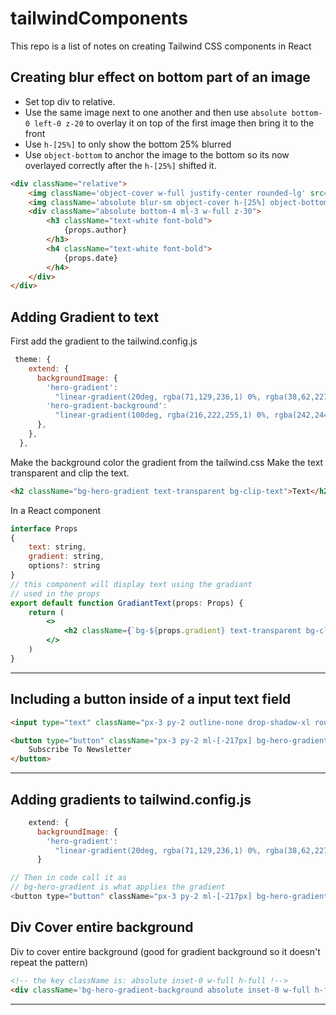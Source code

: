 # tailwindComponents
This repo is a list of notes on creating Tailwind CSS components in React 

## Creating blur effect on bottom part of an image
- Set top div to relative. 
- Use the same image next to one another and then use `absolute bottom-0 left-0 z-20` to overlay it on top of the first image then bring it to the front
- Use `h-[25%]` to only show the bottom 25% blurred
- Use `object-bottom` to anchor the image to the bottom so its now overlayed correctly after the `h-[25%]` shifted it.  

```html
<div className="relative">
    <img className='object-cover w-full justify-center rounded-lg' src={props.imgPath} />
    <img className='absolute blur-sm object-cover h-[25%] object-bottom w-full justify-center rounded-lg bottom-0 left-0 z-20' src={props.imgPath} />
    <div className="absolute bottom-4 ml-3 w-full z-30">
        <h3 className="text-white font-bold">
            {props.author}
        </h3>
        <h4 className="text-white font-bold">
            {props.date}
        </h4>
    </div>
</div>
```

## Adding Gradient to text
First add the gradient to the tailwind.config.js

```jsx
 theme: {
    extend: {
      backgroundImage: {
        'hero-gradient':
          "linear-gradient(20deg, rgba(71,129,236,1) 0%, rgba(38,62,227,1) 41%, rgba(38,62,227,1) 60%, rgba(130,241,220,1) 100%)",
        'hero-gradient-background':
          "linear-gradient(100deg, rgba(216,222,255,1) 0%, rgba(242,244,255,1) 27%, rgba(242,244,255,1) 76%, rgba(216,222,255,1) 100%)",
      },
    },
  },
```

Make the background color the gradient from the tailwind.css
Make the text transparent and clip the text. 

```html
<h2 className="bg-hero-gradient text-transparent bg-clip-text">Text</h2>
```

In a React component
```jsx
interface Props
{
    text: string,
    gradient: string,
    options?: string
}
// this component will display text using the gradiant
// used in the props
export default function GradiantText(props: Props) {
    return (
        <>
            <h2 className={`bg-${props.gradient} text-transparent bg-clip-text ${props.options}`}>{props.text}</h2>
        </>
    )
}
```

---

## Including a button inside of a input text field

```html
<input type="text" className="px-3 py-2 outline-none drop-shadow-xl rounded-full h-[51px] w-[40%] relative z-0" placeholder="Enter your email" />

<button type="button" className="px-3 py-2 ml-[-217px] bg-hero-gradient text-white rounded-full hover:bg-blue-700 z-40 relative items-end">
    Subscribe To Newsletter
</button>
```
---

## Adding gradients to tailwind.config.js

```jsx
    extend: {
      backgroundImage: {
        'hero-gradient':
          "linear-gradient(20deg, rgba(71,129,236,1) 0%, rgba(38,62,227,1) 41%, rgba(38,62,227,1) 60%, rgba(130,241,220,1) 100%)",
      }
```

```js
// Then in code call it as
// bg-hero-gradient is what applies the gradient
<button type="button" className="px-3 py-2 ml-[-217px] bg-hero-gradient text-white rounded-full hover:bg-blue-700 z-40 relative items-end">Subscribe To Newsletter</button>
```

## Div Cover entire background

Div to cover entire background (good for gradient background so it doesn't repeat the pattern)

```html
<!-- the key className is: absolute inset-0 w-full h-full !-->
<div className='bg-hero-gradient-background absolute inset-0 w-full h-full'>
```
---